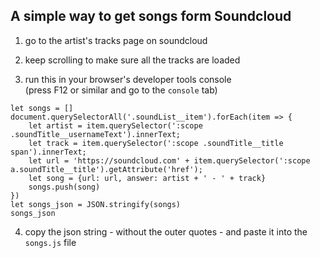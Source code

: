 ## A simple way to get songs form Soundcloud

1. go to the artist's tracks page on soundcloud

2. keep scrolling to make sure all the tracks are loaded

3. run this in your browser's developer tools console  
(press F12 or similar and go to the `console` tab)

```
let songs = []
document.querySelectorAll('.soundList__item').forEach(item => {
    let artist = item.querySelector(':scope .soundTitle__usernameText').innerText;
    let track = item.querySelector(':scope .soundTitle__title span').innerText;
    let url = 'https://soundcloud.com' + item.querySelector(':scope a.soundTitle__title').getAttribute('href');
    let song = {url: url, answer: artist + ' - ' + track}
    songs.push(song)
})
let songs_json = JSON.stringify(songs)
songs_json
```

4. copy the json string - without the outer quotes - and paste it into the `songs.js` file
